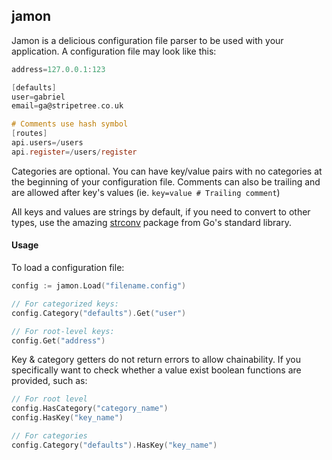 ## jamon 

Jamon is a delicious configuration file parser to be used with your application. A configuration file may look like this:

```objectivec
address=127.0.0.1:123

[defaults]
user=gabriel
email=ga@stripetree.co.uk

# Comments use hash symbol
[routes]
api.users=/users
api.register=/users/register
```

Categories are optional. You can have key/value pairs with no categories at the beginning of your configuration file. Comments can also be trailing and are allowed after key's values (ie. `key=value # Trailing comment`)

All keys and values are strings by default, if you need to convert to other types, use the amazing [strconv](http://golang.org/pkg/strconv/) package from Go's standard library.

#### Usage

To load a configuration file:

```go
config := jamon.Load("filename.config")

// For categorized keys:
config.Category("defaults").Get("user")

// For root-level keys:
config.Get("address")
```

Key & category getters do not return errors to allow chainability. If you specifically want to check whether a value exist boolean functions are provided, such as:

```go
// For root level
config.HasCategory("category_name")
config.HasKey("key_name")

// For categories
config.Category("defaults").HasKey("key_name")
```
